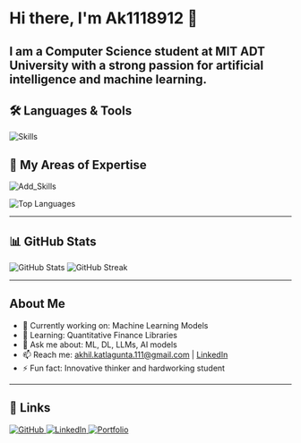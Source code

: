 # Hi there, I'm Ak1118912 👋

I am a Computer Science student at MIT ADT University with a strong passion for artificial intelligence and machine learning.
---

## 🛠️ Languages & Tools

<p align="left">
  <img src="https://skillicons.dev/icons?i=java,cpp,c,cs,html,css,react,nodejs,git,github,mongodb,express,blender" alt="Skills" />
</p>

## :rocket: My Areas of Expertise

<p align="left">
  <img src="https://skillicons.dev/icons?i=py,js,tensorflow,linux,windows,unity,flask,arduino,android" alt="Add_Skills" />
</p>

<picture>
  <source media="(prefers-color-scheme: dark)" srcset="https://github-readme-stats.vercel.app/api/top-langs/?username=Ak1118912&layout=compact&theme=github_dark" />
  <source media="(prefers-color-scheme: light)" srcset="https://github-readme-stats.vercel.app/api/top-langs/?username=Ak1118912&layout=compact&theme=default" />
  <img alt="Top Languages" src="https://github-readme-stats.vercel.app/api/top-langs/?username=Ak1118912&layout=compact" />
</picture>



---

## 📊 GitHub Stats

<picture>
  <source media="(prefers-color-scheme: dark)" srcset="https://github-readme-stats.vercel.app/api?username=Ak1118912&show_icons=true&theme=github_dark" />
  <source media="(prefers-color-scheme: light)" srcset="https://github-readme-stats.vercel.app/api?username=Ak1118912&show_icons=true&theme=default" />
  <img alt="GitHub Stats" src="https://github-readme-stats.vercel.app/api?username=Ak1118912&show_icons=true" />
</picture>

<picture>
  <source media="(prefers-color-scheme: dark)" srcset="https://streak-stats.demolab.com?user=Ak1118912&theme=github-dark-blue" />
  <source media="(prefers-color-scheme: light)" srcset="https://streak-stats.demolab.com?user=Ak1118912&theme=default" />
  <img alt="GitHub Streak" src="https://streak-stats.demolab.com?user=Ak1118912" />
</picture>

---

## About Me

- 🔭 Currently working on: Machine Learning Models
- 🌱 Learning: Quantitative Finance Libraries
- 💬 Ask me about: ML, DL, LLMs, AI models
- 📫 Reach me: akhil.katlagunta.111@gmail.com | [LinkedIn](https://www.linkedin.com/in/akhil-katlagunta-b77398281)
- ⚡ Fun fact: Innovative thinker and hardworking student


---

## 🔗 Links

<p align="left"> <a href="https://github.com/Ak1118912?tab=repositories" target="_blank"> <img src="https://img.shields.io/badge/GitHub-100000?style=for-the-badge&logo=github&logoColor=white" alt="GitHub"/> </a> <a href="https://www.linkedin.com/in/your-linkedin" target="_blank"> <img src="https://img.shields.io/badge/LinkedIn-0A66C2?style=for-the-badge&logo=linkedin&logoColor=white" alt="LinkedIn"/> </a> <a href="https://your-website.com" target="_blank"> <img src="https://img.shields.io/badge/Portfolio-222222?style=for-the-badge&logo=about.me&logoColor=white" alt="Portfolio"/> </a> </p>


<!-- 
Skill icons powered by https://skillicons.dev [1][4]
GitHub stats generated by https://github.com/anuraghazra/github-readme-stats [6]
Markdown badges and logos available at https://github.com/Ileriayo/markdown-badges and https://github.com/yurijserrano/Github-Profile-Readme-Logos [7][8]
-->


<!--
**Ak1118912/Ak1118912** is a ✨ _special_ ✨ repository because its `README.md` (this file) appears on your GitHub profile.

Here are some ideas to get you started:

- 🔭 I’m currently working on ...
- 🌱 I’m currently learning ...
- 👯 I’m looking to collaborate on ...
- 🤔 I’m looking for help with ...
- 💬 Ask me about ...
- 📫 How to reach me: ...
- 😄 Pronouns: ...
- ⚡ Fun fact: ...
-->
